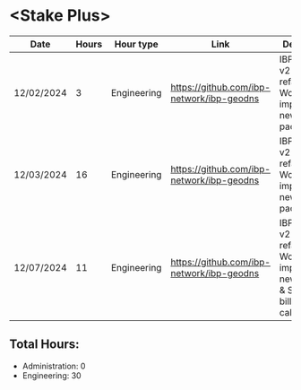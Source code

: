 # \<Stake Plus\>
| Date | Hours | Hour type | Link | Description | 
|---|---|---|---|---|
| 12/02/2024 | 3 | Engineering | https://github.com/ibp-network/ibp-geodns | IBP-GeoDNS v2 (Code refactor) - Working on implementing new monitor package.
| 12/03/2024 | 16 | Engineering | https://github.com/ibp-network/ibp-geodns | IBP-GeoDNS v2 (Code refactor) - Working on implementing new monitor package. 
| 12/07/2024 | 11 | Engineering | https://github.com/ibp-network/ibp-geodns | IBP-GeoDNS v2 (Code refactor) - Working on implementing new monitor & Started billing calculations


## Total Hours:
- Administration: 0
- Engineering: 30


